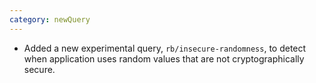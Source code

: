 ```yaml
---
category: newQuery
---
```

* Added a new experimental query, `rb/insecure-randomness`, to detect when application uses random values that are not cryptographically secure.
